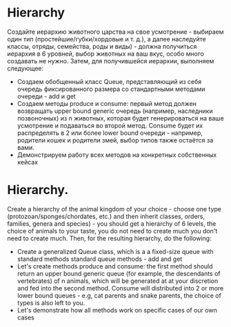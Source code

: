 # Hierarchy

Создайте иерархию животного царства на свое усмотрение - выбираем один тип (простейшие/губки/хордовые и т. д.), а далее наследуйте
классы, отряды, семейства, роды и виды) - должна получиться иерархия в 6 уровней, выбор животных на ваш вкус, особо много создавать не
нужно. Затем, для получившейся иерархии, выполняем следующее:
 - Создаем обобщенный класс Queue, представляющий из себя
очередь фиксированного размера со стандартными методами
очереди - add и get
 - Создаем методы produce и consume: первый метод должен
возвращать upper bound generic очередь (например, наследники
позвоночных) из n животных, которая будет генерироваться на
ваше усмотрение и подаваться во второй метод. Consume будет их
распределять в 2 или более lower bound очереди - например,
родители кошек и родители змей, выбор типов также остаётся за
вами.
 - Демонстрируем работу всех методов на конкретных собственных
кейсах


# Hierarchy.

Create a hierarchy of the animal kingdom of your choice - choose one type (protozoan/sponges/chordates, etc.) and then inherit
classes, orders, families, genera and species) - you should get a hierarchy of 6 levels, the choice of animals to your taste, you do not need to create much
you don't need to create much. Then, for the resulting hierarchy, do the following:
 - Create a generalized Queue class, which is a
a fixed-size queue with standard methods
standard queue methods - add and get
 - Let's create methods produce and consume: the first method should
return an upper bound generic queue (for example, the descendants of
vertebrates) of n animals, which will be generated at
at your discretion and fed into the second method. Consume will
distributed into 2 or more lower bound queues - e.g,
cat parents and snake parents, the choice of types is also left to
you.
 - Let's demonstrate how all methods work on specific cases of our own
cases

